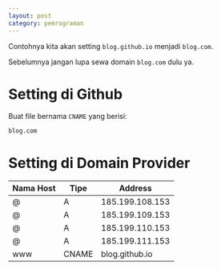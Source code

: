```yaml
---
layout: post
category: pemrograman
---
```


Contohnya kita akan setting `blog.github.io` menjadi `blog.com`.

Sebelumnya jangan lupa sewa domain `blog.com` dulu ya.

# Setting di Github

Buat file bernama `CNAME` yang berisi:

```
blog.com
```

# Setting di Domain Provider

| Nama Host | Tipe | Address |
|-|-|-|
| @ | A | 185.199.108.153 |
| @ | A | 185.199.109.153 |
| @ | A | 185.199.110.153 |
| @ | A | 185.199.111.153 |
| www | CNAME | blog.github.io |